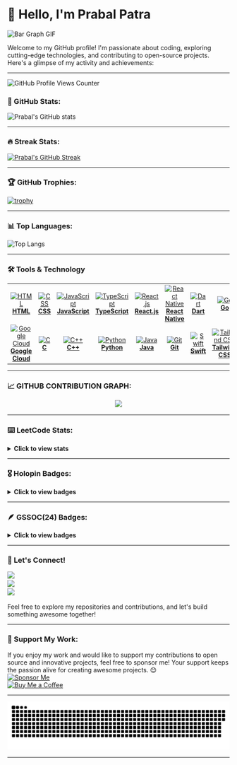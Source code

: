 # 👋 Hello, I'm Prabal Patra

![Bar Graph GIF](https://user-images.githubusercontent.com/74038190/212284100-561aa473-3905-4a80-b561-0d28506553ee.gif)

Welcome to my GitHub profile! I'm passionate about coding, exploring cutting-edge technologies, and contributing to open-source projects. Here's a glimpse of my activity and achievements:

---

![GitHub Profile Views Counter](https://komarev.com/ghpvc/?username=AlienX5499)

### 🚀 GitHub Stats:
![Prabal's GitHub stats](https://github-readme-stats.vercel.app/api?username=AlienX5499&show=reviews,discussions_started,discussions_answered,prs_merged,prs_merged_percentage_icons=true&theme=radical)

---

### 🔥 Streak Stats:
[![Prabal's GitHub Streak](https://streak-stats.demolab.com?user=AlienX5499&theme=radical)](https://git.io/streak-stats)

---

### 🏆 GitHub Trophies:
[![trophy](https://github-profile-trophy.vercel.app/?username=AlienX5499&theme=radical)](https://github.com/ryo-ma/github-profile-trophy)

---

### 📊 Top Languages:
![Top Langs](https://github-readme-stats.vercel.app/api/top-langs/?username=AlieNx5499&layout=compact&theme=radical)

---


### 🛠️ Tools & Technology
<table align="center" class="table table-dark">
  <tr>
    <td align="center" width="90">
      <a href="https://developer.mozilla.org/en-US/docs/Web/HTML">
        <img src="https://go-skill-icons.vercel.app/api/icons?i=html" alt="HTML" width="55" height="55" />
        <br><b>HTML</b>
      </a>
    </td>
    <td align="center" width="90">
      <a href="https://developer.mozilla.org/en-US/docs/Web/CSS">
        <img src="https://go-skill-icons.vercel.app/api/icons?i=css" alt="CSS" width="55" height="55" />
        <br><b>CSS</b>
      </a>
    </td>
    <td align="center" width="90">
      <a href="https://developer.mozilla.org/en-US/docs/Web/JavaScript">
        <img src="https://go-skill-icons.vercel.app/api/icons?i=javascript" alt="JavaScript" width="55" height="55" />
        <br><b>JavaScript</b>
      </a>
    </td>
    <td align="center" width="90">
      <a href="https://www.typescriptlang.org/">
        <img src="https://go-skill-icons.vercel.app/api/icons?i=typescript" alt="TypeScript" width="55" height="55" />
        <br><b>TypeScript</b>
      </a>
    </td>
    <td align="center" width="90">
      <a href="https://reactjs.org/">
        <img src="https://go-skill-icons.vercel.app/api/icons?i=react" alt="React.js" width="55" height="55" />
        <br><b>React.js</b>
      </a>
    </td>
    <td align="center" width="90">
      <a href="https://reactnative.dev/">
        <img src="https://go-skill-icons.vercel.app/api/icons?i=reactnative" alt="React Native" width="55" height="55" />
        <br><b>React Native</b>
      </a>
    </td>
    <td align="center" width="90">
      <a href="https://dart.dev/">
        <img src="https://go-skill-icons.vercel.app/api/icons?i=dart" alt="Dart" width="55" height="55" />
        <br><b>Dart</b>
      </a>
    </td>
    <td align="center" width="90">
      <a href="https://go.dev/">
        <img src="https://go-skill-icons.vercel.app/api/icons?i=go" alt="Go" width="55" height="55" />
        <br><b>Go</b>
      </a>
    </td>
  </tr>

  <tr>
    <td align="center" width="90">
      <a href="https://cloud.google.com/">
        <img src="https://go-skill-icons.vercel.app/api/icons?i=googlecloud" alt="Google Cloud" width="55" height="55" />
        <br><b>Google Cloud</b>
      </a>
    </td>
    <td align="center" width="90">
      <a href="https://en.cppreference.com/w/c">
        <img src="https://go-skill-icons.vercel.app/api/icons?i=c" alt="C" width="55" height="55" />
        <br><b>C</b>
      </a>
    </td>
    <td align="center" width="90">
      <a href="https://en.cppreference.com/w/cpp">
        <img src="https://go-skill-icons.vercel.app/api/icons?i=cpp" alt="C++" width="55" height="55" />
        <br><b>C++</b>
      </a>
    </td>
    <td align="center" width="90">
      <a href="https://www.python.org/">
        <img src="https://go-skill-icons.vercel.app/api/icons?i=python" alt="Python" width="55" height="55" />
        <br><b>Python</b>
      </a>
    </td>
    <td align="center" width="90">
      <a href="https://www.java.com/">
        <img src="https://go-skill-icons.vercel.app/api/icons?i=java" alt="Java" width="55" height="55" />
        <br><b>Java</b>
      </a>
    </td>
    <td align="center" width="90">
      <a href="https://git-scm.com/">
        <img src="https://go-skill-icons.vercel.app/api/icons?i=git" alt="Git" width="55" height="55" />
        <br><b>Git</b>
      </a>
    </td>
    <td align="center" width="90">
      <a href="https://developer.apple.com/swift/">
        <img src="https://go-skill-icons.vercel.app/api/icons?i=swift" alt="Swift" width="55" height="55" />
        <br><b>Swift</b>
      </a>
    </td>
    <td align="center" width="90">
      <a href="https://tailwindcss.com/">
        <img src="https://go-skill-icons.vercel.app/api/icons?i=tailwind" alt="Tailwind CSS" width="55" height="55" />
        <br><b>Tailwind CSS</b>
      </a>
    </td>
  </tr>
</table>

---

### 📈 GITHUB CONTRIBUTION GRAPH:
<div align="center">
  <img src="https://github-readme-activity-graph.vercel.app/graph?username=AlienX5499&theme=synthwave-84&true&hide_border=true" />
</div>


---
### ⌨️ LeetCode Stats:
<details>
 <summary><b>Click to view stats</b></summary><br>
  <p align="center">
    <a href="https://leetcode.com/AlienX99/" target="_blank"><img align="center" src="https://assets.leetcode.com/static_assets/marketing/2024-50.gif" alt="jyot" height="100" width="100" /></a>
    <a href="https://leetcode.com/AlienX99/" target="_blank"><img align="center" src="https://leetcode.com/static/images/badges/2024/gif/2024-12.gif" alt="jyot" height="100" width="100" /></a>
    <a href="https://leetcode.com/AlienX99/" target="_blank"><img align="center" src="https://assets.leetcode.com/static_assets/marketing/202501.gif" alt="jyot" height="100" width="100" /></a>
    <a href="https://leetcode.com/AlienX99/" target="_blank"><img align="center" src="https://assets.leetcode.com/static_assets/others/2550.gif" alt="jyot" height="100" width="100" /></a>
  </p>
  <p align="center">
    <img  align=top flex-grow=1 src="https://leetcard.jacoblin.cool/AlienX99?theme=radical&font=Nunito&ext=heatmap" />  
  </p>
</details>

---

### 🎖️ Holopin Badges:
<details>
 <summary><b>Click to view badges</b></summary><br>
<div style='display:flex; align-items:center; gap: 10px;' align='center'>
  <a href="https://holopin.io/@AlienX5499">
    <img src="https://holopin.me/AlienX5499" />
  </a>
</div>
</details>

---

### 🪶 GSSOC(24) Badges:
<details>
 <summary><b>Click to view badges</b></summary><br>
<div style='display:flex; align-items:center; gap: 10px;' align='center'>
<!--   <a href="https://gssoc.girlscript.tech/leaderboard?year=2024Extd&username=AlienX5499"> -->
    <img src="https://raw.githubusercontent.com/GSSoC24/Postman-Challenge/main/docs/assets/Postman%20White.png" width="100px" height="100px" />
    <img src="https://raw.githubusercontent.com/GSSoC24/Postman-Challenge/main/docs/assets/1.png" width="100px" height="100px" />
    <img src="https://raw.githubusercontent.com/GSSoC24/Postman-Challenge/main/docs/assets/2.png" width="100px" height="100px" />
    <img src="https://raw.githubusercontent.com/GSSoC24/Postman-Challenge/main/docs/assets/3.png" width="100px" height="100px" />
    <img src="https://raw.githubusercontent.com/GSSoC24/Postman-Challenge/main/docs/assets/4.png" width="100px" height="100px" />
    <img src="https://raw.githubusercontent.com/GSSoC24/Postman-Challenge/main/docs/assets/5.png" width="100px" height="100px" />
    <img src="https://raw.githubusercontent.com/GSSoC24/Hack-Web3Conf/refs/heads/main/assets/Hack-Web3Conf%202024%20Badge%20(2).png" width="100px" height="100px" />
  </a>
</div>
</details>

---

### 🌟 Let's Connect!
<div>
  <a href="https://x.com/AlienX5499" target="_blank">
    <img src="https://img.shields.io/badge/-X-%231DA1F2?style=for-the-badge&logo=x&logoColor=black" target="_blank">
  </a>
</div>

<div>
  <a href="https://github.com/AlienX5499" target="_blank">
    <img src="https://img.shields.io/badge/-GitHub-%23181717?style=for-the-badge&logo=github&logoColor=white" target="_blank">
  </a>
</div>

<div>
  <a href="https://www.linkedin.com/in/prabalpatra5499" target="_blank">
    <img src="https://img.shields.io/badge/-LinkedIn-%230077B5?style=for-the-badge&logo=linkedin&logoColor=white" target="_blank">
  </a>
</div>


Feel free to explore my repositories and contributions, and let's build something awesome together!

---

### 💖 Support My Work:
If you enjoy my work and would like to support my contributions to open source and innovative projects, feel free to sponsor me! Your support keeps the passion alive for creating awesome projects. 😊  
[![Sponsor Me](https://img.shields.io/badge/Sponsor%20Me-%23EA4AAA?style=for-the-badge&logo=github-sponsors&logoColor=white)](https://github.com/sponsors/alienx5499)  
[![Buy Me a Coffee](https://img.shields.io/badge/Buy%20Me%20a%20Coffee-%23FFDD00?style=for-the-badge&logo=buymeacoffee&logoColor=black)](https://www.buymeacoffee.com/alienx5499)

---

<picture>
  <source media="(prefers-color-scheme: dark)" srcset="dist/github-snake-dark.svg" />
  <img alt="github-snake" src="dist/github-snake.svg" />
</picture>


---

<!---
AlienX5499/AlienX5499 is a ✨ special ✨ repository because its `README.md` (this file) appears on your GitHub profile.
You can click the Preview link to take a look at your changes.
--->
